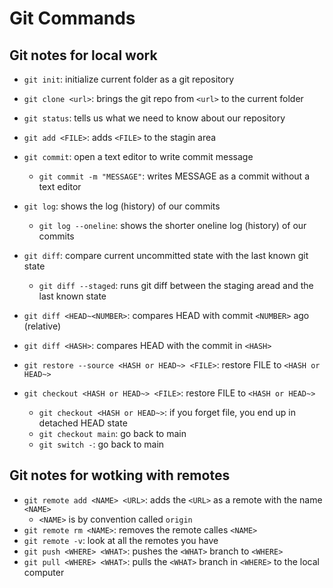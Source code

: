 # Git Commands

## Git notes for local work

- `git init`: initialize current folder as a git repository
- `git clone <url>`: brings the git repo from `<url>` to the current folder
- `git status`: tells us what we need to know about our repository

- `git add <FILE>`: adds `<FILE>` to the stagin area
- `git commit`: open a text editor to write commit message

  - `git commit -m "MESSAGE"`: writes MESSAGE as a commit without a text editor

- `git log`: shows the log (history) of our commits

  - `git log --oneline`: shows the shorter oneline log (history) of our commits

- `git diff`: compare current uncommitted state with the last known git state
  - `git diff --staged`: runs git diff between the staging aread and the last known state
- `git diff <HEAD~<NUMBER>`: compares HEAD with commit `<NUMBER>` ago (relative)
- `git diff <HASH>`: compares HEAD with the commit in `<HASH>`

- `git restore --source <HASH or HEAD~> <FILE>`: restore FILE to `<HASH or HEAD~>`

- `git checkout <HASH or HEAD~> <FILE>`: restore FILE to `<HASH or HEAD~>`

  - `git checkout <HASH or HEAD~>`: if you forget file, you end up in detached HEAD state
  - `git checkout main`: go back to main
  - `git switch -`: go back to main

## Git notes for wotking with remotes

- `git remote add <NAME> <URL>`: adds the `<URL>` as a remote with the name `<NAME>`
  - `<NAME>` is by convention called `origin`
- `git remote rm <NAME>`: removes the remote calles `<NAME>`
- `git remote -v`: look at all the remotes you have
- `git push <WHERE> <WHAT>`: pushes the `<WHAT>` branch to `<WHERE>`
- `git pull <WHERE> <WHAT>`: pulls the `<WHAT>` branch in `<WHERE>` to the local computer
